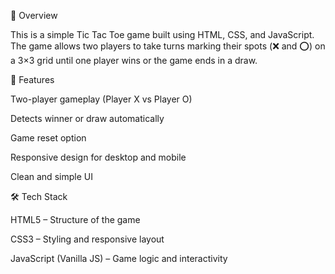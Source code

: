 📌 Overview

This is a simple Tic Tac Toe game built using HTML, CSS, and JavaScript.
The game allows two players to take turns marking their spots (❌ and ⭕) on a 3×3 grid until one player wins or the game ends in a draw.

🚀 Features

Two-player gameplay (Player X vs Player O)

Detects winner or draw automatically

Game reset option

Responsive design for desktop and mobile

Clean and simple UI

🛠️ Tech Stack

HTML5 – Structure of the game

CSS3 – Styling and responsive layout

JavaScript (Vanilla JS) – Game logic and interactivity
